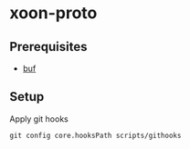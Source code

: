 # xoon-proto

## Prerequisites

- [buf](https://docs.buf.build/installation)

## Setup

Apply git hooks

```shell
git config core.hooksPath scripts/githooks
```
